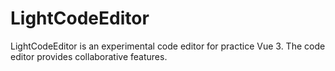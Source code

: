 # LightCodeEditor
LightCodeEditor is an experimental code editor for practice Vue 3.
The code editor provides collaborative features.
